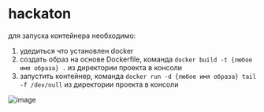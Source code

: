 # hackaton
для запуска контейнера необходимо:
1) удедиться что установлен docker
2) создать образ на основе Dockerfile, команда ```docker build -t {любое имя образа} .``` из директории проекта в консоли
3) запустить контейнер, команда ```docker run -d {любое имя образа} tail -f /dev/null``` из директории проекта в консоли


![image](https://user-images.githubusercontent.com/67663774/155613159-563b84d5-e34b-4bd0-9da0-3ef8a8cef076.png)
